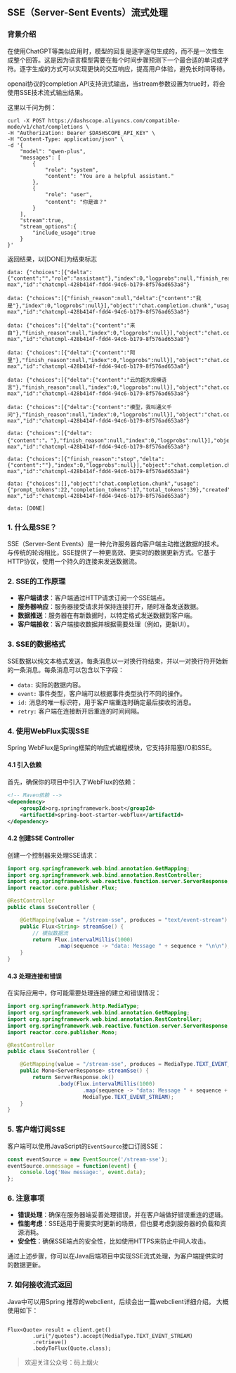 ## SSE（Server-Sent Events）流式处理


### 背景介绍
在使用ChatGPT等类似应用时，模型的回复是逐字逐句生成的，而不是一次性生成整个回答。这是因为语言模型需要在每个时间步骤预测下一个最合适的单词或字符。逐字生成的方式可以实现更快的交互响应，提高用户体验，避免长时间等待。

openai协议的completion API支持流式输出，当stream参数设置为true时，将会使用SSE技术流式输出结果。

这里以千问为例：

```
curl -X POST https://dashscope.aliyuncs.com/compatible-mode/v1/chat/completions \
-H "Authorization: Bearer $DASHSCOPE_API_KEY" \
-H "Content-Type: application/json" \
-d '{
    "model": "qwen-plus",
    "messages": [
        {
            "role": "system",
            "content": "You are a helpful assistant."
        },
        {
            "role": "user", 
            "content": "你是谁？"
        }
    ],
    "stream":true,
    "stream_options":{
        "include_usage":true
    }
}'

```

返回结果，以[DONE]为结束标志

```
data: {"choices":[{"delta":{"content":"","role":"assistant"},"index":0,"logprobs":null,"finish_reason":null}],"object":"chat.completion.chunk","usage":null,"created":1726132850,"system_fingerprint":null,"model":"qwen-max","id":"chatcmpl-428b414f-fdd4-94c6-b179-8f576ad653a8"}

data: {"choices":[{"finish_reason":null,"delta":{"content":"我是"},"index":0,"logprobs":null}],"object":"chat.completion.chunk","usage":null,"created":1726132850,"system_fingerprint":null,"model":"qwen-max","id":"chatcmpl-428b414f-fdd4-94c6-b179-8f576ad653a8"}

data: {"choices":[{"delta":{"content":"来自"},"finish_reason":null,"index":0,"logprobs":null}],"object":"chat.completion.chunk","usage":null,"created":1726132850,"system_fingerprint":null,"model":"qwen-max","id":"chatcmpl-428b414f-fdd4-94c6-b179-8f576ad653a8"}

data: {"choices":[{"delta":{"content":"阿里"},"finish_reason":null,"index":0,"logprobs":null}],"object":"chat.completion.chunk","usage":null,"created":1726132850,"system_fingerprint":null,"model":"qwen-max","id":"chatcmpl-428b414f-fdd4-94c6-b179-8f576ad653a8"}

data: {"choices":[{"delta":{"content":"云的超大规模语言"},"finish_reason":null,"index":0,"logprobs":null}],"object":"chat.completion.chunk","usage":null,"created":1726132850,"system_fingerprint":null,"model":"qwen-max","id":"chatcmpl-428b414f-fdd4-94c6-b179-8f576ad653a8"}

data: {"choices":[{"delta":{"content":"模型，我叫通义千问"},"finish_reason":null,"index":0,"logprobs":null}],"object":"chat.completion.chunk","usage":null,"created":1726132850,"system_fingerprint":null,"model":"qwen-max","id":"chatcmpl-428b414f-fdd4-94c6-b179-8f576ad653a8"}

data: {"choices":[{"delta":{"content":"。"},"finish_reason":null,"index":0,"logprobs":null}],"object":"chat.completion.chunk","usage":null,"created":1726132850,"system_fingerprint":null,"model":"qwen-max","id":"chatcmpl-428b414f-fdd4-94c6-b179-8f576ad653a8"}

data: {"choices":[{"finish_reason":"stop","delta":{"content":""},"index":0,"logprobs":null}],"object":"chat.completion.chunk","usage":null,"created":1726132850,"system_fingerprint":null,"model":"qwen-max","id":"chatcmpl-428b414f-fdd4-94c6-b179-8f576ad653a8"}

data: {"choices":[],"object":"chat.completion.chunk","usage":{"prompt_tokens":22,"completion_tokens":17,"total_tokens":39},"created":1726132850,"system_fingerprint":null,"model":"qwen-max","id":"chatcmpl-428b414f-fdd4-94c6-b179-8f576ad653a8"}

data: [DONE]
```


### 1. 什么是SSE？

SSE（Server-Sent Events）是一种允许服务器向客户端主动推送数据的技术。与传统的轮询相比，SSE提供了一种更高效、更实时的数据更新方式。它基于HTTP协议，使用一个持久的连接来发送数据流。

### 2. SSE的工作原理

- **客户端请求**：客户端通过HTTP请求订阅一个SSE端点。
- **服务器响应**：服务器接受请求并保持连接打开，随时准备发送数据。
- **数据推送**：服务器在有新数据时，以特定格式发送数据到客户端。
- **客户端接收**：客户端接收数据并根据需要处理（例如，更新UI）。

### 3. SSE的数据格式

SSE数据以纯文本格式发送，每条消息以一对换行符结束，并以一对换行符开始新的一条消息。每条消息可以包含以下字段：

- `data:` 实际的数据内容。
- `event:` 事件类型，客户端可以根据事件类型执行不同的操作。
- `id:` 消息的唯一标识符，用于客户端重连时确定最后接收的消息。
- `retry:` 客户端在连接断开后重连的时间间隔。

### 4. 使用WebFlux实现SSE

Spring WebFlux是Spring框架的响应式编程模块，它支持非阻塞I/O和SSE。

#### 4.1 引入依赖

首先，确保你的项目中引入了WebFlux的依赖：

```xml
<!-- Maven依赖 -->
<dependency>
    <groupId>org.springframework.boot</groupId>
    <artifactId>spring-boot-starter-webflux</artifactId>
</dependency>
```

#### 4.2 创建SSE Controller

创建一个控制器来处理SSE请求：

```java
import org.springframework.web.bind.annotation.GetMapping;
import org.springframework.web.bind.annotation.RestController;
import org.springframework.web.reactive.function.server.ServerResponse;
import reactor.core.publisher.Flux;

@RestController
public class SseController {

    @GetMapping(value = "/stream-sse", produces = "text/event-stream")
    public Flux<String> streamSse() {
        // 模拟数据流
        return Flux.intervalMillis(1000)
                .map(sequence -> "data: Message " + sequence + "\n\n");
    }
}
```

#### 4.3 处理连接和错误

在实际应用中，你可能需要处理连接的建立和错误情况：

```java
import org.springframework.http.MediaType;
import org.springframework.web.bind.annotation.GetMapping;
import org.springframework.web.bind.annotation.RestController;
import org.springframework.web.reactive.function.server.ServerResponse;
import reactor.core.publisher.Mono;

@RestController
public class SseController {

    @GetMapping(value = "/stream-sse", produces = MediaType.TEXT_EVENT_STREAM_VALUE)
    public Mono<ServerResponse> streamSse() {
        return ServerResponse.ok()
                .body(Flux.intervalMillis(1000)
                        .map(sequence -> "data: Message " + sequence + "\n\n"),
                        MediaType.TEXT_EVENT_STREAM);
    }
}
```

### 5. 客户端订阅SSE

客户端可以使用JavaScript的`EventSource`接口订阅SSE：

```javascript
const eventSource = new EventSource('/stream-sse');
eventSource.onmessage = function(event) {
    console.log('New message:', event.data);
};
```

### 6. 注意事项

- **错误处理**：确保在服务器端妥善处理错误，并在客户端做好错误重连的逻辑。
- **性能考虑**：SSE适用于需要实时更新的场景，但也要考虑到服务器的负载和资源消耗。
- **安全性**：确保SSE端点的安全性，比如使用HTTPS来防止中间人攻击。

通过上述步骤，你可以在Java后端项目中实现SSE流式处理，为客户端提供实时的数据更新。


### 7. 如何接收流式返回

Java中可以用Spring 推荐的webclient，后续会出一篇webclient详细介绍。
大概使用如下：

```

Flux<Quote> result = client.get()
		.uri("/quotes").accept(MediaType.TEXT_EVENT_STREAM)
		.retrieve()
		.bodyToFlux(Quote.class);

```





> 欢迎关注公众号：码上烟火